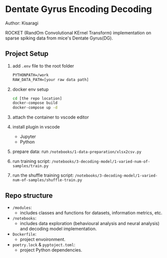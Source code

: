 # Dentate Gyrus Encoding Decoding
Author: Kisaragi

ROCKET (RandOm Convolutional KErnel Transform) implementation on sparse spiking data from mice's Dentate Gyrus(DG).

## Project Setup
1. add `.env` file to the root folder

    ```txt
    PYTHONPATH=/work
    RAW_DATA_PATH=[your raw data path]
    ```
2. docker env setup
    ```bash
    cd [the repo location]
    docker-compose build
    docker-compose up -d
    ```
3. attach the container to vscode editor
4. install plugin in vscode
    - Jupyter
    - Python
5. prepare data: run `/notebooks/1-data-preparation/xlsx2csv.py`
6. run training script: `/notebooks/3-decoding-model/1-varied-num-of-samples/train.py`
7. run the shuffle training script: `/notebooks/3-decoding-model/1-varied-num-of-samples/shuffle-train.py`
    

## Repo structure
- `/modules`:
    - includes classes and functions for datasets, information metrics, etc.
- `/notebooks`:
    - includes data exploration (behavioural analysis and neural analysis) and decoding model implementation.
- `Dockerfile`: 
    - project envoironment.
- `poetry.lock` & `pyptoject.toml`:
    - project Python dependencies.



